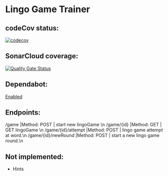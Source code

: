 # Lingo Game Trainer

## codeCov status:
[![codecov](https://codecov.io/gh/KevinGK93/Lingo-assignment/branch/main/graph/badge.svg?token=NNL6R5DUQV)](https://codecov.io/gh/KevinGK93/Lingo-assignment)
    
## SonarCloud coverage:
[![Quality Gate Status](https://sonarcloud.io/api/project_badges/measure?project=KevinGK93_Lingo-assignment&metric=alert_status)](https://sonarcloud.io/summary/new_code?id=KevinGK93_Lingo-assignment)

## Dependabot:
[Enabled](https://gyazo.com/3c90d490a2b6805819e4a0f1addf152c)

## Endpoints:

/game |Method: POST | start new lingoGame \n
/game/{id} |Method: GET | GET lingoGame \n
/game/{id}/attempt |Method: POST | lingo game attempt at word.\n
/game/{id}/newRound |Method: POST | start a new lingo game round.\n

## Not implemented:
- Hints
